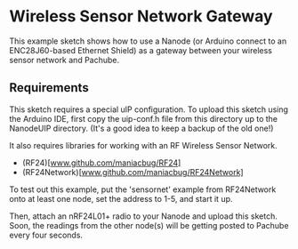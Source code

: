 # Wireless Sensor Network Gateway

This example sketch shows how to use a Nanode (or Arduino connect to an
ENC28J60-based Ethernet Shield) as a gateway between your wireless sensor
network and Pachube.  

## Requirements

This sketch requires a special uIP configuration.  To upload this sketch
using the Arduino IDE, first copy the uip-conf.h file from this directory
up to the NanodeUIP directory.  (It's a good idea to keep a backup of the
old one!)

It also requires libraries for working with an RF Wireless Sensor Network.
* (RF24)[www.github.com/maniacbug/RF24]
* (RF24Network)[www.github.com/maniacbug/RF24Network]

To test out this example, put the 'sensornet' example from RF24Network onto
at least one node, set the address to 1-5, and start it up.

Then, attach an nRF24L01+ radio to your Nanode and upload this sketch.  Soon,
the readings from the other node(s) will be getting posted to Pachube every
four seconds.
